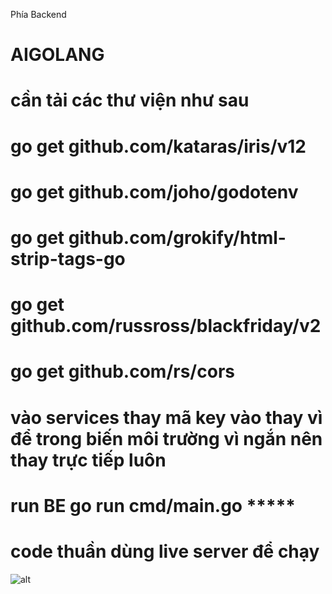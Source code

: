 Phía Backend
# AIGOLANG
#  cần tải các thư viện như sau
# go get github.com/kataras/iris/v12
# go get github.com/joho/godotenv
# go get github.com/grokify/html-strip-tags-go
# go get github.com/russross/blackfriday/v2
# go get github.com/rs/cors
# vào services thay mã key vào thay vì để trong biến môi trường vì ngắn nên thay trực tiếp luôn
# run BE go run cmd/main.go *****
# <!-- Phía Frontend -->
# code thuần dùng live server để chạy
![alt](https://drive.google.com/file/d/1yk-bEjOg5Ed5q_sfaCa7KsJWjqz9rxcF/view?usp=sharing)